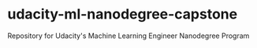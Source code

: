 # udacity-ml-nanodegree-capstone
Repository for Udacity's Machine Learning Engineer Nanodegree Program
